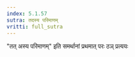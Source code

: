 ```yaml
---
index: 5.1.57
sutra: तदस्य परिमाणम्
vritti: full_sutra
---
```


"तत् अस्य परिमाणम्" इति समर्थानां प्रथमात् परः  ठञ् प्रत्ययः 